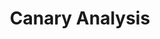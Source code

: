 ---
title: Canary Analysis 
linktitle: Canary Analysis
weight: 1
no_list: true
description: >
   This section contains guides for adding metrics providers and constructing retrospective queries for your Armory CD-as-a-Service deployment.
---